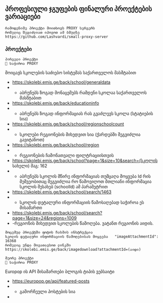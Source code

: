 ## პროფესიული ჯგუფების ფინალური პროექტების ვარიაციები

```
რამოდენიმე პროექტი მოითხოვს PROXY სერვერს
რომელიც შეგიძლიათ იპოვოთ ამ ბმულზე
https://github.com/Lashvardi/small-proxy-server
```
### პროექტები
```
პირველი პროექტი
🔴 საჭიროა PROXY
```
მოიცავს სკოლების საძიებო სისტემას საქართველოს მასშტაბით

- https://skolebi.emis.ge/back/school/generaldata
- - აბრუნებს ზოგად მონაცემებს რამდენი სკოლაა საქართველოს მასშტაბით
- https://skolebi.emis.ge/back/educationinfo
- - აბრუნებს ზოგად ინფორმაციას რას გვაძლევს სკოლა (სტატიების სია)
- https://skolebi.emis.ge/back/school/regionschoolcount
- - სკოლები რეგიონების მიხედვით სია (ქარდებში შეგვიძლია გავიტანოთ)
- https://skolebi.emis.ge/back/school/region
- - რეგიონების ჩამონათვალი ფილტრაციისთვის
- https://skolebi.emis.ge/back/school?page=1&size=10&search=(სკოლის სახელი) მაგ: 162
- - აბრუნებს სკოლის მწირე ინფორმაციას თუმცაღა მოყვება Id რის მეშვეობითაც შეგვიძლია რო წამოვიღოთ მთლიანი ინფორმაცია სკოლის შესახებ (schoolId) ამ პარამეტრით
- https://skolebi.emis.ge/back/school/search/1463
- - სკოლის დეტალური ინფორმაციის წამოსაღებად საჭიროა ეს მისამართი
- https://skolebi.emis.ge/back/school/search?page=1&size=24&regions=1009
- -რეგიონის მიხედვით სკოლების წამოღება. ვატანთ რეგიონის აიდის.



```
მოცემულ პროექტში ფოტოს ჩასმის ინსტრუქცია
სკოლის დეტალური ინფორმაციის წამოღებისას მოყვება   "imageAttachmentId": 16368
რომელიც უნდა მოვათავსოთ ლინკში
https://skolebi.emis.ge/back/imagedownload?attachmentId=(აიდი)
```

```
მეორე პროექტი
🔴 საჭიროა PROXY
```
Europop ის API მისამართები
ბლოგის ტიპის ვებსაიტი

- https://europop.ge/api/featured-posts
- - გამორჩეული პოსტების სია
-
